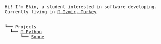 <pre style="font-family:DejaVu Sans Mono;">
<span>
  Hi! I'm Ekin, a student interested in software developing.
  Currently living in <a href="https://en.wikipedia.org/wiki/%C4%B0zmir">📍 Izmir, Turkey</a>
</span>
<span>
  ┗━━ Projects
    ┗━━ <a href="https://python.org">🐍 Python</a>
        ┗━━ <a href="https://github.com/sonnelib/sonne">Sonne</a>
</span>
